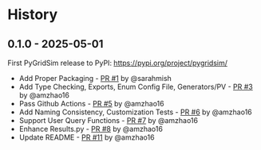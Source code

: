 History
=======
## 0.1.0 - 2025-05-01

First PyGridSim release to PyPI: https://pypi.org/project/pygridsim/

* Add Proper Packaging - [PR #1](https://github.com/DAI-Lab/PyGridSim/pull/1) by @sarahmish
* Add Type Checking, Exports, Enum Config File, Generators/PV - [PR #3](https://github.com/DAI-Lab/PyGridSim/pull/1) by @amzhao16
* Pass Github Actions - [PR #5](https://github.com/DAI-Lab/PyGridSim/pull/5) by @amzhao16
* Add Naming Consistency, Customization Tests - [PR #6](https://github.com/DAI-Lab/PyGridSim/pull/6) by @amzhao16
* Support User Query Functions - [PR #7](https://github.com/DAI-Lab/PyGridSim/pull/7) by @amzhao16
* Enhance Results.py - [PR #8](https://github.com/DAI-Lab/PyGridSim/pull/8) by @amzhao16
* Update README - [PR #11](https://github.com/DAI-Lab/PyGridSim/pull/11) by @amzhao16